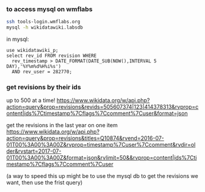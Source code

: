 
### to access mysql on wmflabs
```bash
ssh tools-login.wmflabs.org
mysql -h wikidatawiki.labsdb
```
in mysql:
```mysql
use wikidatawiki_p;
select rev_id FROM revision WHERE
  rev_timestamp > DATE_FORMAT(DATE_SUB(NOW(),INTERVAL 5 DAY),'%Y%m%d%H%i%s')
  AND rev_user = 282770;
```

### get revisions by their ids
up to 500 at a time!
https://www.wikidata.org/w/api.php?action=query&prop=revisions&revids=505607374|123|414378313&rvprop=content|ids%7Ctimestamp%7Cflags%7Ccomment%7Cuser&format=json

get the revisions in the last year on one item
https://www.wikidata.org/w/api.php?action=query&prop=revisions&titles=Q10874&rvend=2016-07-01T00%3A00%3A00Z&rvprop=timestamp%7Cuser%7Ccomment&rvdir=older&rvstart=2017-07-01T00%3A00%3A00Z&format=json&rvlimit=50&&rvprop=content|ids%7Ctimestamp%7Cflags%7Ccomment%7Cuser

(a way to speed this up might be to use the mysql db to get the revisions we want, then use the frist query)

